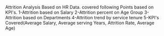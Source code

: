 Attrition Analysis Based on HR Data. covered following Points based on KPI's. 
1-Attrition based on Salary 
2-Attrition percent on Age Group 
3-Attrition based on Departments 
4-Attrition trend by service tenure 
5-KPI's Covered(Average Salary, Average serving Years, Attrition Rate, Average Age)
